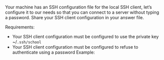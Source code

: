 Your machine has an SSH configuration file for the local SSH client, let’s configure it to our needs so that you can connect to a server without typing a password. Share your SSH client configuration in your answer file.

Requirements:

- Your SSH client configuration must be configured to use the private key ~/```.ssh/school```
- Your SSH client configuration must be configured to refuse to authenticate using a password
Example:
